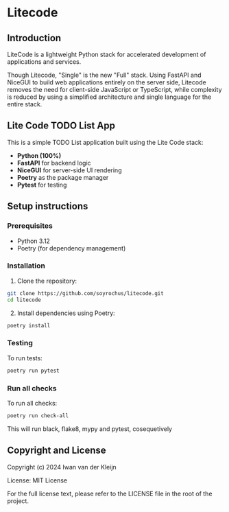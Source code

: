 # Litecode

## Introduction

LiteCode is a lightweight Python stack for accelerated development of applications and services.

Though Litecode, "Single" is the new "Full" stack. Using FastAPI and NiceGUI to build 
web applications entirely on the server side, Litecode removes the need for client-side 
JavaScript or TypeScript, while complexity is reduced by using a simplified architecture 
and single language for the entire stack.

## Lite Code TODO List App

This is a simple TODO List application built using the Lite Code stack:

- **Python (100%)**
- **FastAPI** for backend logic
- **NiceGUI** for server-side UI rendering
- **Poetry** as the package manager
- **Pytest** for testing

## Setup instructions

### Prerequisites

- Python 3.12
- Poetry (for dependency management)

### Installation

1. Clone the repository:

```bash
git clone https://github.com/soyrochus/litecode.git
cd litecode
```

2. Install dependencies using Poetry:

```bash
poetry install
```


### Testing

To run tests:

```bash
poetry run pytest
```

### Run all checks

To run all checks:

```bash
poetry run check-all
```

This will run black, flake8, mypy and pytest, cosequetively

## Copyright and License

Copyright (c) 2024 Iwan van der Kleijn

License: MIT License

For the full license text, please refer to the LICENSE file in the root of the project.

